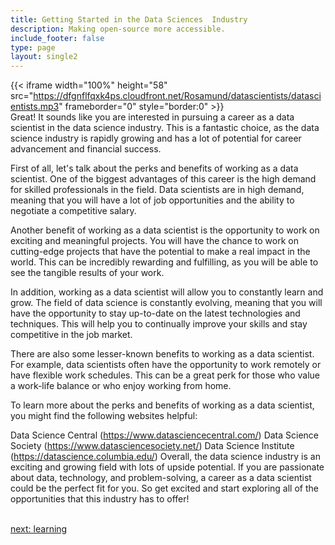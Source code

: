 ```yaml
---
title: Getting Started in the Data Sciences  Industry
description: Making open-source more accessible.
include_footer: false
type: page
layout: single2
---
```


{{< iframe width="100%" height="58" src="https://dfgnflfqxk4ps.cloudfront.net/Rosamund/datascientists/datascientists.mp3" frameborder="0" style="border:0" >}}<br>
Great! It sounds like you are interested in pursuing a career as a data scientist in the data science industry. This is a fantastic choice, as the data science industry is rapidly growing and has a lot of potential for career advancement and financial success.

First of all, let's talk about the perks and benefits of working as a data scientist. One of the biggest advantages of this career is the high demand for skilled professionals in the field. Data scientists are in high demand, meaning that you will have a lot of job opportunities and the ability to negotiate a competitive salary.

Another benefit of working as a data scientist is the opportunity to work on exciting and meaningful projects. You will have the chance to work on cutting-edge projects that have the potential to make a real impact in the world. This can be incredibly rewarding and fulfilling, as you will be able to see the tangible results of your work.

In addition, working as a data scientist will allow you to constantly learn and grow. The field of data science is constantly evolving, meaning that you will have the opportunity to stay up-to-date on the latest technologies and techniques. This will help you to continually improve your skills and stay competitive in the job market.

There are also some lesser-known benefits to working as a data scientist. For example, data scientists often have the opportunity to work remotely or have flexible work schedules. This can be a great perk for those who value a work-life balance or who enjoy working from home.

To learn more about the perks and benefits of working as a data scientist, you might find the following websites helpful:

Data Science Central (https://www.datasciencecentral.com/)
Data Science Society (https://www.datasciencesociety.net/)
Data Science Institute (https://datascience.columbia.edu/)
Overall, the data science industry is an exciting and growing field with lots of upside potential. If you are passionate about data, technology, and problem-solving, a career as a data scientist could be the perfect fit for you. So get excited and start exploring all of the opportunities that this industry has to offer!

<br>
<a href="https://workdojos.com/datascientists/learning">next: learning</a>
</p>